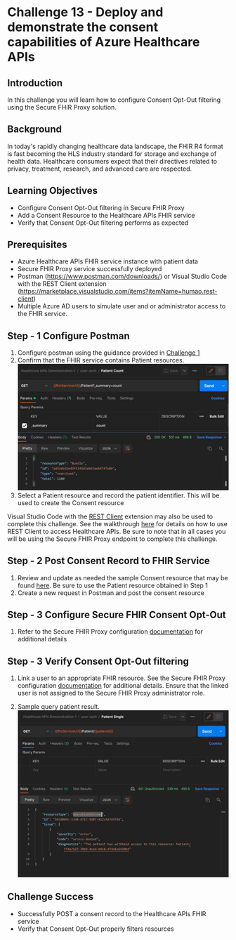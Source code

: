# Challenge 13 - Deploy and demonstrate the consent capabilities of Azure Healthcare APIs

## Introduction

In this challenge you will learn how to configure Consent Opt-Out filtering using the Secure FHIR Proxy solution.

## Background

In today's rapidly changing healthcare data landscape, the FHIR R4 format is fast becoming the HLS industry standard for storage and exchange of health data. Healthcare consumers expect that their directives related to privacy, treatment, research, and advanced care are respected.

## Learning Objectives

+ Configure Consent Opt-Out filtering in Secure FHIR Proxy
+ Add a Consent Resource to the Healthcare APIs FHIR service
+ Verify that Consent Opt-Out filtering performs as expected

## Prerequisites

+ Azure Healthcare APIs FHIR service instance with patient data
+ Secure FHIR Proxy service successfully deployed
+ Postman (https://www.postman.com/downloads/) or Visual Studio Code with the REST Client extension (https://marketplace.visualstudio.com/items?itemName=humao.rest-client)
+ Multiple Azure AD users to simulate user and or administrator access to the FHIR service. 

## Step - 1 Configure Postman

1. Configure postman using the guidance provided in [Challenge 1](../Challenge-1/Readme.md)
2. Confirm that the FHIR service contains Patient resources.
![Patient Resources](./images/patient-count-postman.png)
3. Select a Patient resource and record the patient identifier. This will be used to create the Consent resource 

Visual Studio Code with the [REST Client](https://marketplace.visualstudio.com/items?itemName=humao.rest-client) extension may also be used to complete this challenge. See the walkthrough [here](https://docs.microsoft.com/en-us/azure/healthcare-apis/using-rest-client) for details on how to use REST Client to access Healthcare APIs. Be sure to note that in all cases you will be using the Secure FHIR Proxy endpoint to complete this challenge.

## Step - 2 Post Consent Record to FHIR Service

1. Review and update as needed the sample Consent resource that may be found [here](./sample-data/consent-resource.json). Be sure to use the Patient resource obtained in Step 1 
2. Create a new request in Postman and post the consent resource

## Step - 3 Configure Secure FHIR Consent Opt-Out

1. Refer to the Secure FHIR Proxy configuration [documentation](https://github.com/microsoft/fhir-proxy/blob/main/docs/configuration.md) for additional details

## Step - 3 Verify Consent Opt-Out filtering

1. Link a user to an appropriate FHIR resource. See the Secure FHIR Proxy configuration [documentation](https://github.com/microsoft/fhir-proxy/blob/main/docs/configuration.md) for additional details. Ensure that the linked user is not assigned to the Secure FHIR Proxy administrator role.

2. Sample query patient result.![Query patient](./images/ConsentOptOut-Withheld-2.png) 


## Challenge Success

+ Successfully POST a consent record to the Healthcare APIs FHIR service
+ Verify that Consent Opt-Out properly filters resources
